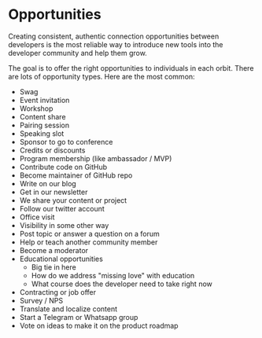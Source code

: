# Opportunities

Creating consistent, authentic connection opportunities between developers is the most reliable way to introduce new tools into the developer community and help them grow. 

The goal is to offer the right opportunities to individuals in each orbit. There are lots of opportunity types. Here are the most common: 

- Swag
- Event invitation
- Workshop
- Content share
- Pairing session
- Speaking slot
- Sponsor to go to conference
- Credits or discounts
- Program membership (like ambassador / MVP)
- Contribute code on GitHub
- Become maintainer of GitHub repo
- Write on our blog
- Get in our newsletter
- We share your content or project
- Follow our twitter account
- Office visit
- Visibility in some other way
- Post topic or answer a question on a forum
- Help or teach another community member
- Become a moderator
- Educational opportunities
    - Big tie in here
    - How do we address "missing love" with education
    - What course does the developer need to take right now
- Contracting or job offer
- Survey / NPS
- Translate and localize content
- Start a Telegram or Whatsapp group
- Vote on ideas to make it on the product roadmap